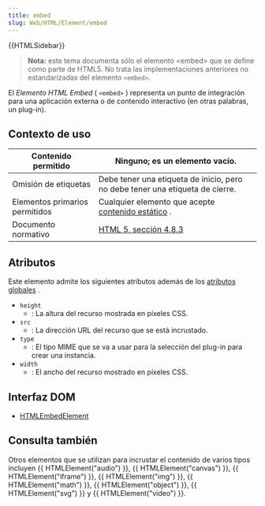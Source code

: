 ```yaml
---
title: embed
slug: Web/HTML/Element/embed
---
```


{{HTMLSidebar}}

> **Nota:** este tema documenta sólo el elemento \<embed> que se define como parte de HTML5. No trata las implementaciones anteriores no estandarizadas del elemento `<embed>`.

El _Elemento HTML Embed_ ( `<embed>` ) representa un punto de integración para una aplicación externa o de contenido interactivo (en otras palabras, un plug-in).

## Contexto de uso

| Contenido permitido            | Ninguno; es un elemento vacío.                                                                     |
| ------------------------------ | -------------------------------------------------------------------------------------------------- |
| Omisión de etiquetas           | Debe tener una etiqueta de inicio, pero no debe tener una etiqueta de cierre.                      |
| Elementos primarios permitidos | Cualquier elemento que acepte [contenido estático](/en/HTML/Content_categories#phrasing_content) . |
| Documento normativo            | [HTML 5, sección 4.8.3](http://www.w3.org/TR/html5/the-iframe-element.html#the-embed-element)      |

## Atributos

Este elemento admite los siguientes atributos además de los [atributos globales](/en/HTML/Global_attributes) .

- `height`
  - : La altura del recurso mostrada en píxeles CSS.
- `src`
  - : La dirección URL del recurso que se está incrustado.
- `type`
  - : El tipo MIME que se va a usar para la selección del plug-in para crear una instancia.
- `width`
  - : El ancho del recurso mostrado en píxeles CSS.

## Interfaz DOM

- [HTMLEmbedElement](/en/DOM/HTMLEmbedElement)

## Consulta también

Otros elementos que se utilizan para incrustar el contenido de varios tipos incluyen {{ HTMLElement("audio") }}, {{ HTMLElement("canvas") }}, {{ HTMLElement("iframe") }}, {{ HTMLElement("img") }}, {{ HTMLElement("math") }}, {{ HTMLElement("object") }}, {{ HTMLElement("svg") }} y {{ HTMLElement("video") }}.
